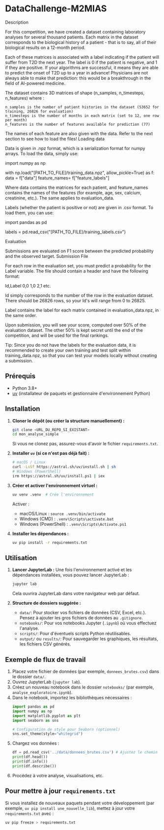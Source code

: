 # DataChallenge-M2MIAS

Description

For this competition, we have created a dataset containing laboratory analyses for several thousand patients. Each matrix in the dataset corresponds to the biological history of a patient - that is to say, all of their biological results on a 12-month period.

Each of these matrices is associated with a label indicating if the patient will suffer from T2D the next year. The label is 0 if the patient is negative, and 1 if they are positive. If your algorithms are successful, it means they are able to predict the onset of T2D up to a year in advance! Physicians are not always able to make that prediction: this would be a breakthrough in the field of AI-powered medicine.

The dataset contains 3D matrices of shape (n_samples, n_timesteps, n_features) where :

    n_samples is the number of patient histories in the dataset (53652 for training, 26826 for evaluation)
    n_timesteps is the number of months in each matrix (set to 12, one row per month)
    n_features is the number of features available for prediction (77)

The names of each feature are also given with the data. Refer to the next section to see how to load the files!
Loading data

Data is given in .npz format, which is a serialization format for numpy arrays. To load the data, simply use:

import numpy as np

with np.load("[PATH_TO_FILE]/training_data.npz", allow_pickle=True) as f:
    data = f["data"]
    feature_names= f["feature_labels"]

Where data contains the matrices for each patient, and feature_names contains the names of the features (for example, age, sex, calcium, creatinine, etc.). The same applies to evaluation_data.

Labels (whether the patient is positive or not) are given in .csv format. To load them, you can use:

import pandas as pd

labels = pd.read_csv("[PATH_TO_FILE]/training_labels.csv")

Evaluation

Submissions are evaluated on F1 score between the predicted probability and the observed target.
Submission File

For each row in the evaluation set, you must predict a probability for the Label variable. The file should contain a header and have the following format:

Id,Label
0,0
1,0
2,1
etc.

Id simply corresponds to the number of the row in the evaluation dataset. There should be 26826 rows, so your Id's will range from 0 to 26825.

Label contains the label for each matrix contained in evaluation_data.npz, in the same order.

Upon submission, you will see your score, computed over 50% of the evaluation dataset. The other 50% is kept secret until the end of the competition, and will be used for the final rankings.

Tip: Since you do not have the labels for the evaluation data, it is recommended to create your own training and test split within training_data.npz, so that you can test your models locally without creating a submission.

## Prérequis

*   Python 3.8+
*   [uv](https://github.com/astral-sh/uv) (installateur de paquets et gestionnaire d'environnement Python)

## Installation

1.  **Cloner le dépôt (ou créer la structure manuellement) :**
    ```bash
    git clone <URL_DU_REPO_SI_EXISTANT>
    cd mon_analyse_simple
    ```
    Si vous ne clonez pas, assurez-vous d'avoir le fichier `requirements.txt`.

2.  **Installer `uv` (si ce n'est pas déjà fait) :**
    ```bash
    # macOS / Linux
    curl -LsSf https://astral.sh/uv/install.sh | sh
    # Windows (PowerShell)
    irm https://astral.sh/uv/install.ps1 | iex
    ```

3.  **Créer et activer l'environnement virtuel :**
    ```bash
    uv venv .venv  # Crée l'environnement
    ```
    Activer :
    *   macOS/Linux : `source .venv/bin/activate`
    *   Windows (CMD) : `.venv\Scripts\activate.bat`
    *   Windows (PowerShell) : `.venv\Scripts\Activate.ps1`

4.  **Installer les dépendances :**
    ```bash
    uv pip install -r requirements.txt
    ```

## Utilisation

1.  **Lancer JupyterLab :**
    Une fois l'environnement activé et les dépendances installées, vous pouvez lancer JupyterLab :
    ```bash
    jupyter lab
    ```
    Cela ouvrira JupyterLab dans votre navigateur web par défaut.

2.  **Structure de dossiers suggérée :**
    *   `data/`: Pour stocker vos fichiers de données (CSV, Excel, etc.). Pensez à ajouter les gros fichiers de données au `.gitignore`.
    *   `notebooks/`: Pour vos notebooks Jupyter (`.ipynb`) où vous effectuez l'analyse.
    *   `scripts/`: Pour d'éventuels scripts Python réutilisables.
    *   `output/` ou `results/`: Pour sauvegarder les graphiques, les résultats, les fichiers CSV générés.

## Exemple de flux de travail

1.  Placez votre fichier de données (par exemple, `donnees_brutes.csv`) dans le dossier `data/`.
2.  Ouvrez JupyterLab (`jupyter lab`).
3.  Créez un nouveau notebook dans le dossier `notebooks/` (par exemple, `analyse_exploratoire.ipynb`).
4.  Dans le notebook, importez les bibliothèques nécessaires :
    ```python
    import pandas as pd
    import numpy as np
    import matplotlib.pyplot as plt
    import seaborn as sns

    # Configuration de style pour Seaborn (optionnel)
    sns.set_theme(style="whitegrid")
    ```
5.  Chargez vos données :
    ```python
    df = pd.read_csv('../data/donnees_brutes.csv') # Ajustez le chemin si besoin
    print(df.head())
    print(df.info())
    print(df.describe())
    ```
6.  Procédez à votre analyse, visualisations, etc.

## Pour mettre à jour `requirements.txt`

Si vous installez de nouveaux paquets pendant votre développement (par exemple, `uv pip install une_nouvelle_lib`), mettez à jour votre `requirements.txt` avec :
```bash
uv pip freeze > requirements.txt
